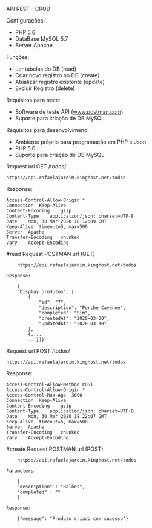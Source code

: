API REST - CRUD

Configurações:
- PHP 5.6
- DataBase MySQL 5.7
- Server Apache

Funções:

- Ler tabelas do DB (read)
- Criar novo registro no DB (create)
- Atualizar registro existente (update)
- Excluir Registro (delete)

Requisitos para teste:

- Software de teste API (www.postman.com)
- Suporte para criação de DB MySQL

Requisitos para desenvolvimeno:

- Ambiente próprio para programação em PHP e Json
- PHP 5.6
- Suporte para criação de DB MySQL

Request url GET /todos/

    https://api.rafaelajardim.kinghost.net/todos

Response:

    Access-Control-Allow-Origin	*
    Connection	Keep-Alive
    Content-Encoding	gzip
    Content-Type	application/json; charset=UTF-8
    Date	Mon, 30 Mar 2020 18:12:09 GMT
    Keep-Alive	timeout=5, max=500
    Server	Apache
    Transfer-Encoding	chunked
    Vary	Accept-Encoding


#read
    Request POSTMAN url (GET)

        https://api.rafaelajardim.kinghost.net/todos

    Response:

        {
        "Display produtos": [
            {
                "id": "7",
                "description": "Porche Cayenne",
                "completed": "Sim",
                "createdAt": "2020-03-30",
                "updatedAt": "2020-03-30"
            },
            {....
            ...}]}


Request url POST /todos/

    https://api.rafaelajardim.kinghost.net/todos

Response:

    Access-Control-Allow-Method	POST
    Access-Control-Allow-Origin	*
    Access-Control-Max-Age	3600
    Connection	Keep-Alive
    Content-Encoding	gzip
    Content-Type	application/json; charset=UTF-8
    Date	Mon, 30 Mar 2020 18:22:07 GMT
    Keep-Alive	timeout=5, max=500
    Server	Apache
    Transfer-Encoding	chunked
    Vary	Accept-Encoding    

#create
    Request POSTMAN url (POST)

        https://api.rafaelajardim.kinghost.net/todos

    Parameters:
    
        {
        "description" : "Balões",
        "completed" : ""
        }

    Response:
        
        {"message": "Produto criado com sucesso"}

